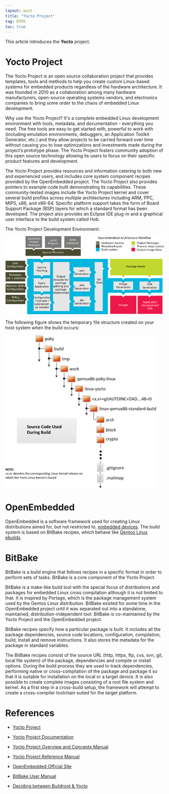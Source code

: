 ```yaml
---
layout: post
title: "Yocto Project"
tag: RTOS
toc: true
---
```


This article introduces the **Yocto** project.

<!--more-->

# Yocto Project

The Yocto Project is an open source collaboration project that provides templates, tools and methods to help you create custom Linux-based systems for embedded products regardless of the hardware architecture. It was founded in 2010 as a collaboration among many hardware manufacturers, open-source operating systems vendors, and electronics companies to bring some order to the chaos of embedded Linux development.

Why use the Yocto Project? It's a complete embedded Linux development environment with tools, metadata, and documentation - everything you need. The free tools are easy to get started with, powerful to work with (including emulation environments, debuggers, an Application Toolkit Generator, etc.) and they allow projects to be carried forward over time without causing you to lose optimizations and investments made during the project’s prototype phase. The Yocto Project fosters community adoption of this open source technology allowing its users to focus on their specific product features and development.

The Yocto Project provides resources and information catering to both new and experienced users, and includes core system component recipes provided by the OpenEmbedded project. The Yocto Project also provides pointers to example code built demonstrating its capabilities. These community-tested images include the Yocto Project kernel and cover several build profiles across multiple architectures including ARM, PPC, MIPS, x86, and x86-64. Specific platform support takes the form of Board Support Package (BSP) layers for which a standard format has been developed. The project also provides an Eclipse IDE plug-in and a graphical user interface to the build system called Hob.

The Yocto Project Development Environment:

![Yocto_Environment](/assets/Yocto_Environment.png)

The following figure shows the temporary file structure created on your host system when the build occurs:

![Kernel_Overview_Generic](/assets/Kernel_Overview_Generic.png)

# OpenEmbedded

OpenEmbedded is a software framework used for creating Linux distributions aimed for, but not restricted to, [embedded devices](https://en.wikipedia.org/wiki/Embedded_system). The build system is based on BitBake recipes, which behave like [Gentoo Linux ebuilds](https://en.wikipedia.org/wiki/Ebuild).

# BitBake

BitBake is a build engine that follows recipes in a specific format in order to perform sets of tasks. BitBake is a core component of the Yocto Project.

BitBake is a make-like build tool with the special focus of distributions and packages for embedded Linux cross compilation although it is not limited to that. It is inspired by Portage, which is the package management system used by the Gentoo Linux distribution. BitBake existed for some time in the OpenEmbedded project until it was separated out into a standalone, maintained, distribution-independent tool. BitBake is co-maintained by the Yocto Project and the OpenEmbedded project.

BitBake recipes specify how a particular package is built. It includes all the package dependencies, source code locations, configuration, compilation, build, install and remove instructions. It also stores the metadata for the package in standard variables.

The BitBake recipes consist of the source URL (http, https, ftp, cvs, svn, git, local file system) of the package, dependencies and compile or install options. During the build process they are used to track dependencies, performing native or cross-compilation of the package and package it so that it is suitable for installation on the local or a target device. It is also possible to create complete images consisting of a root file system and kernel. As a first step in a cross-build setup, the framework will attempt to create a cross-compiler toolchain suited for the target platform.

# References

* [Yocto Project](https://www.yoctoproject.org/)
* [Yocto Project Documentation](https://docs.yoctoproject.org/)
* [Yocto Project Overview and Concepts Manual](https://docs.yoctoproject.org/overview-manual/index.html)
* [Yocto Project Reference Manual](https://docs.yoctoproject.org/ref-manual/index.html)

* [OpenEmbedded Official Site](http://www.openembedded.org/wiki/Main_Page)
* [BitBake User Manual](https://docs.yoctoproject.org/bitbake/)

* [Deciding between Buildroot & Yocto](https://lwn.net/Articles/682540/)

